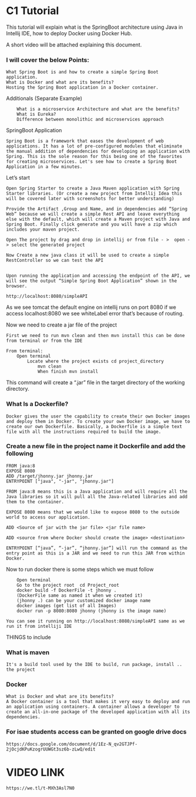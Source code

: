 
# C1 Tutorial 
This tutorial will explain what is the SpringBoot architecture using Java in Intellij IDE, how to deploy Docker using Docker Hub.

A short video will be attached explaining this document.

### I will cover the below Points:

    What Spring Boot is and how to create a simple Spring Boot application.
    What is Docker and what are its benefits?
    Hosting the Spring Boot application in a Docker container.
 
Additionals (Separate Example)
        
        What is a microservice Architecture and what are the benefits?
        What is Eureka?
        Difference between monolithic and microservices approach


SpringBoot Application

    Spring Boot is a framework that eases the development of web applications. It has a lot of pre-configured modules that eliminate the manual addition of dependencies for developing an application with Spring. This is the sole reason for this being one of the favorites for creating microservices. Let's see how to create a Spring Boot Application in a few minutes.
 
 
Let’s start
        
    Open Spring Starter to create a Java Maven application with Spring Starter libraries. (Or create a new project from Intellij Idea this will be covered later with screenshots for better understanding)
    
    Provide the Artifact ,Group and Name, and in dependencies add “Spring Web” because we will create a simple Rest API and leave everything else with the default, which will create a Maven project with Java and Spring Boot. Finally click generate and you will have a zip which includes your maven project.
    
    Open The project by drag and drop in intellij or from file - >  open -> select the generated project
 
    Now Create a new java class it will be used to create a simple RestController so we can test the API


    Upon running the application and accessing the endpoint of the API, we will see the output “Simple Spring Boot Application” shown in the browser.

`http://localhost:8080/simpleAPI`

As we see tomcat the default engine on intellij runs on port 8080 if we access localhost:8080 we see whiteLabel error that’s because of routing.

Now we need to create a jar file of the project 

    First we need to run mvn clean and then mvn install this can be done from terminal or from the IDE 

    From terminal:
        Open terminal 
            Locate where the project exists cd project_directory 
                mvn clean
                When finish mvn install


This command will create a “.jar” file  in the target directory of the working directory.
 
 ### What Is a Dockerfile?
 
    Docker gives the user the capability to create their own Docker images and deploy them in Docker. To create your own Docker image, we have to create our own Dockerfile. Basically, a Dockerfile is a simple text file with all the instructions required to build the image.

### Create a new file in the project name it Dockerfile and add the following 

    FROM java:8
    EXPOSE 8080
    ADD /target/jhonny.jar jhonny.jar
    ENTRYPOINT ["java", "-jar", "jhonny.jar"]
    
    FROM java:8 means this is a Java application and will require all the Java libraries so it will pull all the Java-related libraries and add them to the container.
    
    EXPOSE 8080 means that we would like to expose 8080 to the outside world to access our application.
    
    ADD <Source of jar with the jar file> <jar file name>
    
    ADD <source from where Docker should create the image> <destination>
    
    ENTRYPOINT [“java”, “-jar”, “jhonny.jar”] will run the command as the entry point as this is a JAR and we need to run this JAR from within Docker.
 
Now to run docker there is some steps which we must follow
    
        Open terminal 
        Go to the project root  cd Project_root
        docker build -f DockerFile -t jhonny .   
        (DockerFile same as named it when we created it)
        (jhonny .) can be your customized docker image name
        docker images (get list of all Images)
        docker run -p 8080:8080 jhonny (jhonny is the image name)

    You can see it running on http://localhost:8080/simpleAPI same as we run it from intelliji IDE



THINGS to include 

### What is maven
    
    It's a build tool used by the IDE to build, run package, install .. the project


### Docker 

    What is Docker and what are its benefits?
    A Docker container is a tool that makes it very easy to deploy and run an application using containers. A container allows a developer to create an all-in-one package of the developed application with all its dependencies.


### For isae students access can be granted on google drive docs 
`https://docs.google.com/document/d/1Ez-N_qv2GTJPf-2jOcjdKPuKzogrUUWGt3sz6b-zLwQ/edit`

# VIDEO LINK

`https://we.tl/t-MXh3Asl7N0`
